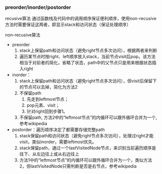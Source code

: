 ### preorder/inorder/postorder
recusive算法
通过函数栈及代码中的调用顺序保证便利顺序，使用non-recusive方法时需要保证这两者，即显示stack和访问状态（保证处理顺序）

non-recusive算法
- preorder
    1. stack上保留path和访问状态（避免right节点多次访问），根据两者来判断
    2. 遍历某节点时按right、left顺序放入stack，当前节点visit后pop。该方法相当于对前者的简化，省略了状态，path中的父节点只是用来根据状态插入right
- inorder：
    1. stack上保留path和访问状态（避免right节点多次访问），但visit后保留下的节点可以去掉，简化为方法2
    2. 不保留path
        1. 先走到leftmost节点；
        2. pop元素、visit；
        3. 针对right回到步骤1。
    3. 不保留path, 方法2中的“leftmost节点”的内循环可以跟外循环合并为一个, 参考wikipedia
- postorder：遍历顺序决定了都需要存储完整path
    1. stack保留path和访问状态（避免right节点多次访问），处理过right才能visit，类似inorder，需要leftmost优先。
    2. stack保留path，通过一个lastVisitedNode节点，来识别当前遍历顺序是往下、从左边往上或从右边往上
    3. 方法1中的“leftmost节点”的内循环可以跟外循环合并为一个，类似方法2，但lastVisitedNode只需判断是否是右节点，参考wikipedia
